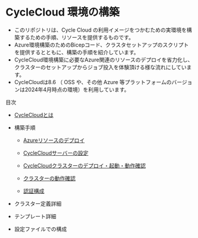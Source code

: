 # CycleCloud 環境の構築

+ このリポジトリは、Cycle Cloud の利用イメージをつかむための実環境を構築するための手順、リソースを提供するものです。
+ Azure環境構築のためのBicepコード、クラスタセットアップのスクリプトを提供するとともに、構築の手順を紹介しています。
+ CycleCloud環境構築に必要なAzure関連のリソースのデプロイを省力化し、クラスターのセットアップからジョブ投入を体験頂ける様な流れにしています。
+ CycleCloudは8.6 （ OSS や、その他 Azure 等プラットフォームのバージョンは2024年4月時点の環境）を利用しています。

目次

+ [CycleCloudとは](/docs/whatiscyckecloud.md)

+ 構築手順

  + [Azureリソースのデプロイ](/docs/deploytoazure.md)

  + [CycleCloudサーバーの設定](/docs/configCCserver.md)

  + [CycleCloudクラスターのデプロイ・起動・動作確認](docs/deploycccluster.md)

  + [クラスターの動作確認](/docs/testcluster.md)

  + [認証構成](/docs/authconfig.md)

+ クラスター定義詳細

+ テンプレート詳細

+ 設定ファイルでの構成 
